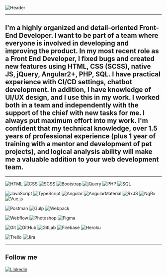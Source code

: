 ![Header](https://github.com/OlhaKobylianskaAlex/information/blob/main/assets/bg.png)

<hr>

## I'm a highly organized and detail-oriented Front-End Developer. I want to be part of a team where everyone is involved in developing and improving the product. In my most recent role as a Front End Developer, I fixed bugs and created new features using HTML, CSS (SCSS), native JS, jQuery, Angular2+, PHP, SQL. I have practical experience with CI/CD settings, chatbot development. In addition, I have knowledge of UI/UX design, and I use this in my work. I worked both in a team and independently with the support of the chief with new tasks for me. I always put maximum effort into my work. I'm confident that my technical knowledge, over 1.5 years of professional experience (plus 1 year of training with a mentor and development of pet projects), and logical analysis ability will make me a valuable addition to your web development team.

<hr>

![HTML](https://img.shields.io/badge/-HTML-000000?style=for-the-badge&logo=html5)
![CSS](https://img.shields.io/badge/-CSS-000000?style=for-the-badge&logo=css3)
![SCSS](https://img.shields.io/badge/-scss-000000?style=for-the-badge)
![Bootstrap](https://img.shields.io/badge/-bootstrap-000000?style=for-the-badge&logo=bootstrap)
![jQuery](https://img.shields.io/badge/-jquery-000000?style=for-the-badge&logo=jquery)
![PHP](https://img.shields.io/badge/-php-000000?style=for-the-badge&logo=php)
![SQL](https://img.shields.io/badge/-sql-000000?style=for-the-badge&logo=sql)

![JavaScript](https://img.shields.io/badge/-javascript-000000?style=for-the-badge&logo=javascript)
![TypeScript](https://img.shields.io/badge/-typescript-000000?style=for-the-badge&logo=typescript)
![Angular](https://img.shields.io/badge/-angular-000000?style=for-the-badge&logo=angular)
![AngularMaterial](https://img.shields.io/badge/Angular-Material-000000?style=for-the-badge&logo=angular)
![RxJS](https://img.shields.io/badge/-rxjs-000000?style=for-the-badge&logo=rxjs)
![NgRx](https://img.shields.io/badge/-ngrx-000000?style=for-the-badge&logo=ngrx)
![Vue.js](https://img.shields.io/badge/vuejs-000000?style=for-the-badge&logo=vue-dot-js)

![Postman](https://img.shields.io/badge/Postman-000000?style=for-the-badge&logo=postman)
![Gulp](https://img.shields.io/badge/-gulp-000000?style=for-the-badge&logo=gulp)
![Webpack](https://img.shields.io/badge/-webpack-000000?style=for-the-badge&logo=webpack)

![Webflow](https://img.shields.io/badge/-webflow-000000?style=for-the-badge&logo=webflow)
![Photoshop](https://img.shields.io/badge/-photoshop-000000?style=for-the-badge&logo=adobephotoshop)
![Figma](https://img.shields.io/badge/-figma-000000?style=for-the-badge&logo=figma)

![Git](https://img.shields.io/badge/-git-000000?style=for-the-badge&logo=git)
![GitHub](https://img.shields.io/badge/-github-000000?style=for-the-badge&logo=github)
![GitLab](https://img.shields.io/badge/-gitlab-000000?style=for-the-badge&logo=gitlab)
![Firebase](https://img.shields.io/badge/-firebase-000000?style=for-the-badge&logo=firebase)
![Heroku](https://img.shields.io/badge/-heroku-000000?style=for-the-badge&logo=heroku)

![Trello](https://img.shields.io/badge/-trello-000000?style=for-the-badge&logo=trello)
![Jira](https://img.shields.io/badge/-jira-000000?style=for-the-badge&logo=jira)


<hr>

## Follow me

[![Linkedin](https://img.shields.io/badge/-linkedin-000000?style=for-the-badge&logo=linkedin&logoColor=007BB6)](https://www.linkedin.com/in/olha-kobylianska-0482a8237/)
